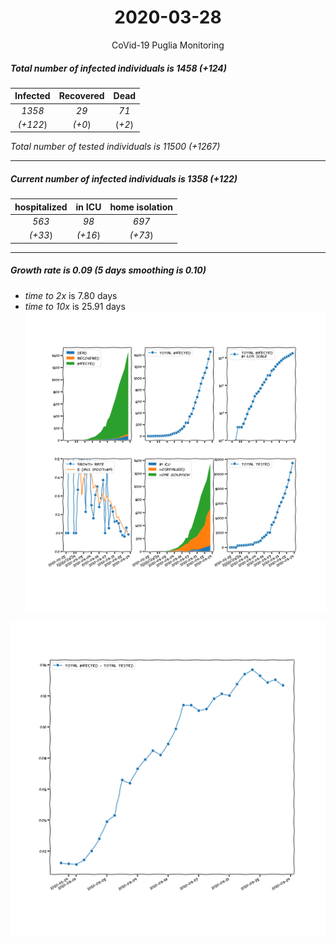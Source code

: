 <div align='center'>

# 2020-03-28
CoVid-19 Puglia Monitoring
</div>

##### Total number of infected individuals is 1458 (+124)
Infected | Recovered | Dead
:---: | :---: | :---:
*1358* | *29* | *71*
*(+122*) | *(+0*) | (*+2*)

*Total number of tested individuals is 11500 (+1267)*
***
##### Current number of infected individuals is 1358 (+122)
hospitalized | in ICU | home isolation
:---: | :---: | :---:
*563* |*98* |*697*
*(+33*) |*(+16*) |*(+73*)
***
##### Growth rate is 0.09 (5 days smoothing is 0.10)
- *time to 2x* is 7.80 days
- *time to 10x* is 25.91 days
![stats][stats]

![infected_normalized][infected_normalized]

[stats]: stats_Puglia.png
[infected_normalized]: infected_normalized_Puglia.png
